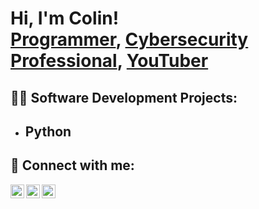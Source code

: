 <h1>Hi, I'm Colin! <br/><a href="https://github.com/joshmadakor1">Programmer</a>, <a href="https://www.linkedin.com/in/joshmadakor/">Cybersecurity Professional</a>, <a href="https://www.youtube.com/c/joshmadakor">YouTuber</a></h1>

<h2>👨‍💻 Software Development Projects:</h2>

- <b>Python</b>
  - 


<h2> 🤳 Connect with me:</h2>

[<img align="left" alt="colin_chill | Twitter" width="22px" src="https://cdn.jsdelivr.net/npm/simple-icons@v3/icons/twitter.svg" />][twitter]
[<img align="left" alt="colin-chillingworth-734258247 | LinkedIn" width="22px" src="https://cdn.jsdelivr.net/npm/simple-icons@v3/icons/linkedin.svg" />][linkedin]
[<img align="left" alt="colinchill | Instagram" width="22px" src="https://cdn.jsdelivr.net/npm/simple-icons@v3/icons/instagram.svg" />][instagram]

[twitter]: https://twitter.com/colin_chill
[instagram]: https://www.instagram.com/colinchill/
[linkedin]: https://linkedin.com/in/colin-chillingworth-734258247

<!--
- 🔭 I’m currently working on a video game!
- 🌱 I’m currently learning cloud computing.
- 👯 I’m looking to collaborate on making an app.
- 🤔 I’m looking for help with operating systems
- 💬 Ask me about ...
- 📫 How to reach me: my email
- 😄 Pronouns: he/him
- ⚡ Fun fact: I am an Eagle Scout!
-->
